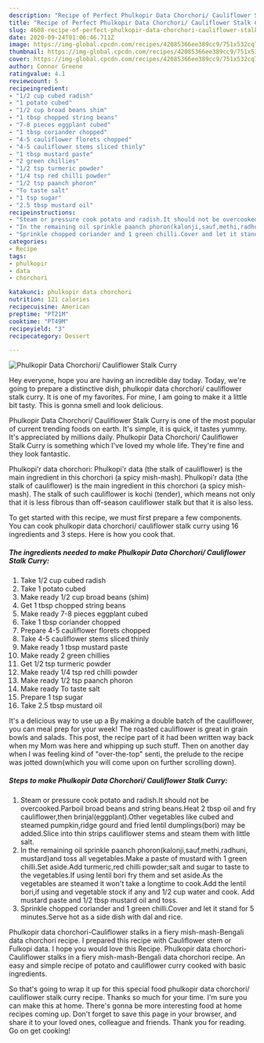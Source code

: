 ```yaml
---
description: "Recipe of Perfect Phulkopir Data Chorchori/ Cauliflower Stalk Curry"
title: "Recipe of Perfect Phulkopir Data Chorchori/ Cauliflower Stalk Curry"
slug: 4608-recipe-of-perfect-phulkopir-data-chorchori-cauliflower-stalk-curry
date: 2020-09-24T01:06:46.711Z
image: https://img-global.cpcdn.com/recipes/42085366ee389cc9/751x532cq70/phulkopir-data-chorchori-cauliflower-stalk-curry-recipe-main-photo.jpg
thumbnail: https://img-global.cpcdn.com/recipes/42085366ee389cc9/751x532cq70/phulkopir-data-chorchori-cauliflower-stalk-curry-recipe-main-photo.jpg
cover: https://img-global.cpcdn.com/recipes/42085366ee389cc9/751x532cq70/phulkopir-data-chorchori-cauliflower-stalk-curry-recipe-main-photo.jpg
author: Connor Greene
ratingvalue: 4.1
reviewcount: 5
recipeingredient:
- "1/2 cup cubed radish"
- "1 potato cubed"
- "1/2 cup broad beans shim"
- "1 tbsp chopped string beans"
- "7-8 pieces eggplant cubed"
- "1 tbsp coriander chopped"
- "4-5 cauliflower florets chopped"
- "4-5 cauliflower stems sliced thinly"
- "1 tbsp mustard paste"
- "2 green chillies"
- "1/2 tsp turmeric powder"
- "1/4 tsp red chilli powder"
- "1/2 tsp paanch phoron"
- "To taste salt"
- "1 tsp sugar"
- "2.5 tbsp mustard oil"
recipeinstructions:
- "Steam or pressure cook potato and radish.It should not be overcooked.Parboil broad beans and string beans.Heat 2 tbsp oil and fry cauliflower,then brinjal(eggplant).Other vegetables like cubed and steamed pumpkin,ridge gourd and fried lentil dumplings(bori) may be added.Slice into thin strips cauliflower stems and steam them with little salt."
- "In the remaining oil sprinkle paanch phoron(kalonji,sauf,methi,radhuni, mustard)and toss all vegetables.Make a paste of mustard with 1 green chilli.Set aside.Add turmeric,red chilli powder;salt and sugar to taste to the vegetables.If using lentil bori fry them and set aside.As the vegetables are steamed it won&#39;t take a longtime to cook.Add the lentil bori,if using and vegetable stock if any and 1/2 cup water and cook. Add mustard paste and 1/2 tbsp mustard oil and toss."
- "Sprinkle chopped coriander and 1 green chilli.Cover and let it stand for 5 minutes.Serve hot as a side dish with dal and rice."
categories:
- Recipe
tags:
- phulkopir
- data
- chorchori

katakunci: phulkopir data chorchori 
nutrition: 121 calories
recipecuisine: American
preptime: "PT21M"
cooktime: "PT49M"
recipeyield: "3"
recipecategory: Dessert

---
```



![Phulkopir Data Chorchori/ Cauliflower Stalk Curry](https://img-global.cpcdn.com/recipes/42085366ee389cc9/751x532cq70/phulkopir-data-chorchori-cauliflower-stalk-curry-recipe-main-photo.jpg)

Hey everyone, hope you are having an incredible day today. Today, we're going to prepare a distinctive dish, phulkopir data chorchori/ cauliflower stalk curry. It is one of my favorites. For mine, I am going to make it a little bit tasty. This is gonna smell and look delicious.

Phulkopir Data Chorchori/ Cauliflower Stalk Curry is one of the most popular of current trending foods on earth. It's simple, it is quick, it tastes yummy. It's appreciated by millions daily. Phulkopir Data Chorchori/ Cauliflower Stalk Curry is something which I've loved my whole life. They're fine and they look fantastic.

Phulkopi&#39;r data chorchori: Phulkopi&#39;r data (the stalk of cauliflower) is the main ingredient in this chorchori (a spicy mish-mash). Phulkopi&#39;r data (the stalk of cauliflower) is the main ingredient in this chorchori (a spicy mish-mash). The stalk of such cauliflower is kochi (tender), which means not only that it is less fibrous than off-season cauliflower stalk but that it is also less.


To get started with this recipe, we must first prepare a few components. You can cook phulkopir data chorchori/ cauliflower stalk curry using 16 ingredients and 3 steps. Here is how you cook that.

<!--inarticleads1-->

##### The ingredients needed to make Phulkopir Data Chorchori/ Cauliflower Stalk Curry:

1. Take 1/2 cup cubed radish
1. Take 1 potato cubed
1. Make ready 1/2 cup broad beans (shim)
1. Get 1 tbsp chopped string beans
1. Make ready 7-8 pieces eggplant cubed
1. Take 1 tbsp coriander chopped
1. Prepare 4-5 cauliflower florets chopped
1. Take 4-5 cauliflower stems sliced thinly
1. Make ready 1 tbsp mustard paste
1. Make ready 2 green chillies
1. Get 1/2 tsp turmeric powder
1. Make ready 1/4 tsp red chilli powder
1. Make ready 1/2 tsp paanch phoron
1. Make ready To taste salt
1. Prepare 1 tsp sugar
1. Take 2.5 tbsp mustard oil


It&#39;s a delicious way to use up a By making a double batch of the cauliflower, you can meal prep for your week! The roasted cauliflower is great in grain bowls and salads. This post, the recipe part of it had been written way back when my Mom was here and whipping up such stuff. Then on another day when I was feeling kind of &#34;over-the-top&#34; senti, the prelude to the recipe was jotted down(which you will come upon on further scrolling down). 

<!--inarticleads2-->

##### Steps to make Phulkopir Data Chorchori/ Cauliflower Stalk Curry:

1. Steam or pressure cook potato and radish.It should not be overcooked.Parboil broad beans and string beans.Heat 2 tbsp oil and fry cauliflower,then brinjal(eggplant).Other vegetables like cubed and steamed pumpkin,ridge gourd and fried lentil dumplings(bori) may be added.Slice into thin strips cauliflower stems and steam them with little salt.
1. In the remaining oil sprinkle paanch phoron(kalonji,sauf,methi,radhuni, mustard)and toss all vegetables.Make a paste of mustard with 1 green chilli.Set aside.Add turmeric,red chilli powder;salt and sugar to taste to the vegetables.If using lentil bori fry them and set aside.As the vegetables are steamed it won&#39;t take a longtime to cook.Add the lentil bori,if using and vegetable stock if any and 1/2 cup water and cook. Add mustard paste and 1/2 tbsp mustard oil and toss.
1. Sprinkle chopped coriander and 1 green chilli.Cover and let it stand for 5 minutes.Serve hot as a side dish with dal and rice.


Phulkopir data chorchori-Cauliflower stalks in a fiery mish-mash-Bengali data chorchori recipe. I prepared this recipe with Cauliflower stem or Fulkopi data. I hope you would love this Recipe. Phulkopir data chorchori-Cauliflower stalks in a fiery mish-mash-Bengali data chorchori recipe. An easy and simple recipe of potato and cauliflower curry cooked with basic ingredients. 

So that's going to wrap it up for this special food phulkopir data chorchori/ cauliflower stalk curry recipe. Thanks so much for your time. I'm sure you can make this at home. There's gonna be more interesting food at home recipes coming up. Don't forget to save this page in your browser, and share it to your loved ones, colleague and friends. Thank you for reading. Go on get cooking!
